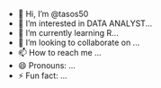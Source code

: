 - 👋 Hi, I’m @tasos50
- 👀 I’m interested in DATA ANALYST...
- 🌱 I’m currently learning   R...
- 💞️ I’m looking to collaborate on ...
- 📫 How to reach me ...
- 😄 Pronouns: ...
- ⚡ Fun fact: ...

<!---
tasos50/tasos50 is a ✨ special ✨ repository because its `README.md` (this file) appears on your GitHub profile.
You can click the Preview link to take a look at your changes.
--->
